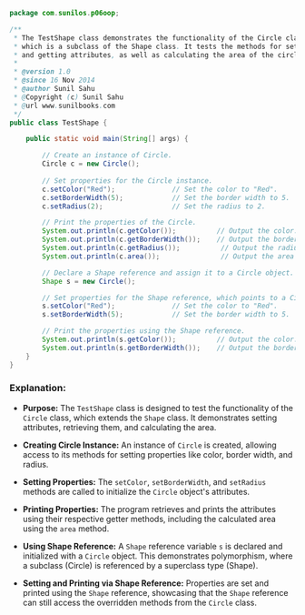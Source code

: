 
```java
package com.sunilos.p06oop;

/**
 * The TestShape class demonstrates the functionality of the Circle class,
 * which is a subclass of the Shape class. It tests the methods for setting
 * and getting attributes, as well as calculating the area of the circle.
 * 
 * @version 1.0
 * @since 16 Nov 2014
 * @author Sunil Sahu
 * @Copyright (c) Sunil Sahu
 * @url www.sunilbooks.com
 */
public class TestShape {

    public static void main(String[] args) {

        // Create an instance of Circle.
        Circle c = new Circle();
        
        // Set properties for the Circle instance.
        c.setColor("Red");              // Set the color to "Red".
        c.setBorderWidth(5);            // Set the border width to 5.
        c.setRadius(2);                 // Set the radius to 2.

        // Print the properties of the Circle.
        System.out.println(c.getColor());          // Output the color.
        System.out.println(c.getBorderWidth());    // Output the border width.
        System.out.println(c.getRadius());          // Output the radius.
        System.out.println(c.area());               // Output the area of the Circle.

        // Declare a Shape reference and assign it to a Circle object.
        Shape s = new Circle();

        // Set properties for the Shape reference, which points to a Circle object.
        s.setColor("Red");              // Set the color to "Red".
        s.setBorderWidth(5);            // Set the border width to 5.

        // Print the properties using the Shape reference.
        System.out.println(s.getColor());          // Output the color.
        System.out.println(s.getBorderWidth());    // Output the border width.
    }
}
```

### Explanation:

- **Purpose:** The `TestShape` class is designed to test the functionality of the `Circle` class, which extends the `Shape` class. It demonstrates setting attributes, retrieving them, and calculating the area.

- **Creating Circle Instance:** An instance of `Circle` is created, allowing access to its methods for setting properties like color, border width, and radius.

- **Setting Properties:** The `setColor`, `setBorderWidth`, and `setRadius` methods are called to initialize the `Circle` object's attributes.

- **Printing Properties:** The program retrieves and prints the attributes using their respective getter methods, including the calculated area using the `area` method.

- **Using Shape Reference:** A `Shape` reference variable `s` is declared and initialized with a `Circle` object. This demonstrates polymorphism, where a subclass (Circle) is referenced by a superclass type (Shape).

- **Setting and Printing via Shape Reference:** Properties are set and printed using the `Shape` reference, showcasing that the `Shape` reference can still access the overridden methods from the `Circle` class.
